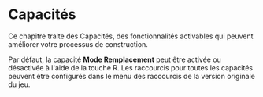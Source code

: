 # Capacités
Ce chapitre traite des Capacités, des fonctionnalités activables qui peuvent améliorer votre processus de construction.

Par défaut, la capacité **Mode Remplacement** peut être activée ou désactivée à l'aide de la touche R. Les raccourcis pour toutes les capacités peuvent être configurés dans le menu des raccourcis de la version originale du jeu.